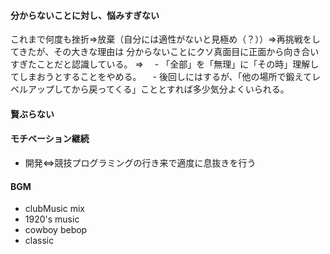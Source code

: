 #### 分からないことに対し、悩みすぎない
  これまで何度も挫折⇒放棄（自分には適性がないと見極め（？））⇒再挑戦をしてきたが、その大きな理由は
  分からないことにクソ真面目に正面から向き合いすぎたことだと認識している。
  ⇒
　- 「全部」を「無理」に「その時」理解してしまおうとすることをやめる。
　- 後回しにはするが、「他の場所で鍛えてレベルアップしてから戻ってくる」こととすれば多少気分よくいられる。

#### 賢ぶらない

#### モチベーション継続 
  - 開発⇔競技プログラミングの行き来で適度に息抜きを行う

#### BGM
  - clubMusic mix
  - 1920's music
  - cowboy bebop
  - classic


